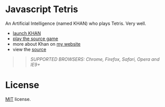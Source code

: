 Javascript Tetris
=================

An Artificial Intelligence (named KHAN) who plays Tetris. Very well.

 * [launch KHAN](https://JFamo.github.io/javascript-tetris/)
 * [play the source game](http://codeincomplete.com/projects/tetris/)
 * more about Khan on [my website](http://schwastuff.me/khan.html)
 * view the [source](https://github.com/jakesgordon/javascript-tetris)

>> _*SUPPORTED BROWSERS*: Chrome, Firefox, Safari, Opera and IE9+_


License
=======

[MIT](http://en.wikipedia.org/wiki/MIT_License) license.


